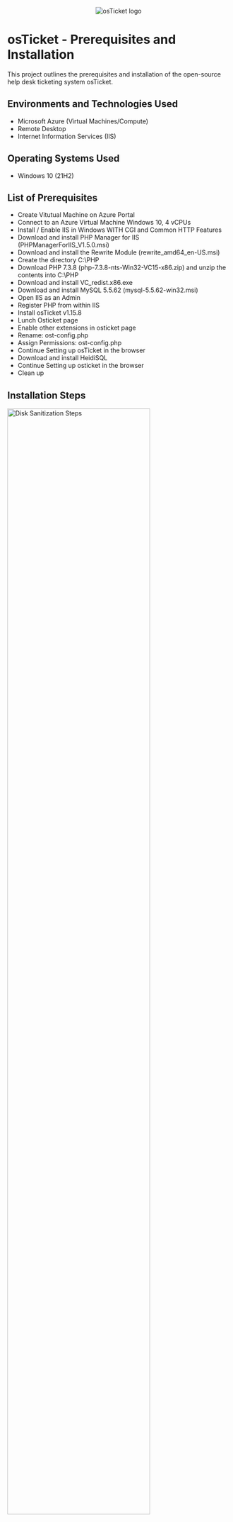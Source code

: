 <p align="center">
<img src="https://i.imgur.com/Clzj7Xs.png" alt="osTicket logo"/>
</p>

<h1>osTicket - Prerequisites and Installation</h1>
This project outlines the prerequisites and installation of the open-source help desk ticketing system osTicket.<br />


<h2>Environments and Technologies Used</h2>

- Microsoft Azure (Virtual Machines/Compute)
- Remote Desktop
- Internet Information Services (IIS)

<h2>Operating Systems Used </h2>

- Windows 10</b> (21H2)

<h2>List of Prerequisites</h2>


- Create Vitutual Machine on Azure Portal
- Connect to an Azure Virtual Machine Windows 10, 4 vCPUs
- Install / Enable IIS in Windows WITH CGI and Common HTTP Features
- Download and install PHP Manager for IIS (PHPManagerForIIS_V1.5.0.msi)
- Download and install the Rewrite Module (rewrite_amd64_en-US.msi)
- Create the directory C:\PHP
- Download PHP 7.3.8 (php-7.3.8-nts-Win32-VC15-x86.zip) and unzip the contents into C:\PHP
- Download and install VC_redist.x86.exe
- Download and install MySQL 5.5.62 (mysql-5.5.62-win32.msi)
- Open IIS as an Admin
- Register PHP from within IIS
- Install osTicket v1.15.8
- Lunch Osticket page 
- Enable other extensions in osticket page
- Rename: ost-config.php
- Assign Permissions: ost-config.php
- Continue Setting up osTicket in the browser 
- Download and install HeidiSQL
- Continue Setting up osticket in the browser
- Clean up

<h2>Installation Steps</h2>

<p>
<img src="https://i.imgur.com/5SLWE7H.png" height="80%" width="80%" alt="Disk Sanitization Steps"/>
</p>
<p>
VM created on Azure Portal -> login with Azure subcription details -> create resouce group -> create virtual machine
</p>
<br />

<p>
<img src="https://i.imgur.com/VgAOIig.png" height="80%" width="80%" alt="Disk Sanitization Steps"/>
</p>
<p>
IP address is copied from VM created on Azure, default username and password generated when creating our VM were used to gain access and VM was remote login successfully.
</p>
<br />

<p>
<img src="https://i.imgur.com/H1fisZm.jpg" height="80%" width="80%" alt="Disk Sanitization Steps"/>
</p>
<p>
The image above showed how remote access was gained into our VM (check the IP address against the Remote Desktope Connection image 2).
</p>
<br />

<p>
<img src="https://i.imgur.com/DLuLShI.jpg" height="80%" width="80%" alt="Disk Sanitization Steps"/> 
  
</p>
<p>
  Installing and enabling of IIS in Windows WITH CGI and Common HTTP Features done as follows: 
CGI and Common HTTP Features
Control panel -> program and features -> turn window features on and off -> check [X] and expand internet information services -> World Wide Web Services -> Application Development Features -> check [X] CGI, also expand Common HTTP Features to check [X] everything under it -> ok -> close.  Pictuure shown above for ease of navigation.

</p>
<br />

<p>
<img src="https://i.imgur.com/1hFt9KB.jpg" height="80%" width="80%" alt="Disk Sanitization Steps"/>
</p>
<p>
IIS is a Web server that OSticket runs on, therefore, we checked if the webserver is up and running by typing. 127.0.0.1 into web browser to load default IIS server shown in the image above. 127.0.0.1 is a local host of the loopback trying to load a webpage that is running off itself.
</p>
<br />

<p>
<img src="https://i.imgur.com/IcNzhjF.jpg" height="80%" width="80%" alt="Disk Sanitization Steps"/> 
</p>
<p>
Download and install PHP Manager for IIS (PHPManagerForIIS_V1.5.0.msi) (image shown above).
</p>
<br />

<p>
<img src="https://i.imgur.com/N68MeBh.jpg" height="80%" width="80%" alt="Disk Sanitization Steps"/>
</p>
<p>
Download and install the Rewrite Module (rewrite_amd64_en-US. (image shown above).
</p>
<br />

<p>
<img src="https://i.imgur.com/tttJZU3.jpg" height="80%" width="80%" alt="Disk Sanitization Steps"/>
</p>
<p>
Create the directory C:\PHP as follows: This PC -> window (c) - create folder name PHP.
</p>
<br />

<p>
<img src="https://i.imgur.com/hHc5Wt6.png" height="80%" width="80%" alt="Disk Sanitization Steps"/> 
</p>
<p>
Download PHP 7.3.8 (php-7.3.8-nts-Win32-VC15-x86.zip) and unzip the contents into C:\PHP file that was created earlier as follows:  goto download>right click to Extract>browse>This PC>PHP>Extract. (image shown above).
</p>
<br />

<p>
<img src="https://i.imgur.com/f4TtSvF.jpg" height="80%" width="80%" alt="Disk Sanitization Steps"/> 
</p>
<p>
Download and install VC_redist.x86.exe (image shown above)
</p>
<br />

<p>
<img src="https://i.imgur.com/PSj1sZm.jpg" height="80%" width="80%" alt="Disk Sanitization Steps"/> 
</p>
<p>
Download and install MySQL 5.5.62 (mysql-5.5.62-win32.msi) as follows: Agree>Next>Select Tropical>Install>Finish>Next>Tick Standard configuration>Next>Enter password>Next>Execute>Finish. (image shown above).
</p>
<br />

<p>
<img src="https://i.imgur.com/x86p96x.jpg" height="80%" width="80%" alt="Disk Sanitization Steps"/> 
</p>
<p>
Open IIS as an Admin as follows: type internet information services on the start button > right click on ISS and click run as admin (image shown above).
</p>
<br />

<p>
<img src="https://i.imgur.com/RlaH9lb.jpg" height="80%" width="80%" alt="Disk Sanitization Steps"/> 
</p>
<p>
Register PHP from within IIS as follows: double click PHP Manager>register new PHP version>browser>This PC>window (c:)\PHP folder -> php.cgi -> open -> and then restart the server on the top right of the page or Reload IIS (Open IIS, Stop and Start the server).
</p>
<br />

<p>
<img src="https://i.imgur.com/cddXUe2.jpg" height="80%" width="80%" alt="Disk Sanitization Steps"/> 
</p>
<p>
Install osTicket v1.15.8

	Download osTicket from the Installation Files Folder
	Extract and copy “upload” folder to c:\inetpub\wwwroot
	Within c:\inetpub\wwwroot, Rename “upload” to “osTicket” (image shown above)
 	Note: Reload IIS (Open IIS, Stop and Start the server).
</p>
<br />

<p>
<img src="https://i.imgur.com/MCsfsvB.jpg" height="80%" width="80%" alt="Disk Sanitization Steps"/> 
</p>
<p>
	Open IIS ->Go to sites -> Default -> osTicket
      -	On the top right of the page, click “Browse *:80” and this will display the above image.
	Note that some extensions are not enabled as shown in the osticket page.
</p>
<br />

<p>
<img src="https://i.imgur.com/PEDERyP.jpg" height="80%" width="80%" alt="Disk Sanitization Steps"/> 
</p>
<p>
Do the following to eneble the disabled extension in osticket 
	Go back to IIS, sites -> Default -> osTicket
	Double-click PHP Manager
	Click “Enable or disable an extension”
	
	Enable: php_imap.dll
	Enable: php_intl.dll
	Enable: php_opcache.dll
(image shown above).
</p>
<br />

<p>
<img src="https://i.imgur.com/DSw1tBr.png" height="80%" width="80%" alt="Disk Sanitization Steps"/> 
</p>
<p>
	Refresh the osTicket webpage in your browser and NEVER click continue, observe the changes. This should now look like the image shown above.
</p>
<br />

</p>
<img src="https://i.imgur.com/0Caztcs.png" height="80%" width="80%" alt="Disk Sanitization Steps"/> 
<p>
Rename: ost-config.php by following this procedure
	- From: C:\inetpub\wwwroot\osTicket\include\ost-sampleconfig.php
	- To: C:\inetpub\wwwroot\osTicket\include\ost-config.php  (Basically just erase 'sample').
</p>
<br />

<p>
<img src="https://i.imgur.com/Ot23lcn.png" height="80%" width="80%" alt="Disk Sanitization Steps"/> 
<p>
Assign Permissions by following the procedure: right click on ost-config.php -> properties -> security -> advance -> disable inheritance -> remove all inheritance permissions from this object -> add permission -> select a principal -> type 'everyone' in the text box -> click check names -> ok -> check full -> ok -> apply -> ok -> ok.

</p>
<br />


<p>
<img src="https://i.imgur.com/pIhM0rb.png" height="80%" width="80%" alt="Disk Sanitization Steps"/>
</p>
<p>
Click 'continue' in osTicket in the browser and fill out the form as shown in the above image (remember all details filled and NEVER click install).

</p>
<br />

<p>
<img src="https://i.imgur.com/iJ6mLAI.jpg" height="80%" width="80%" alt="Disk Sanitization Steps"/> 
</p>
<p>
Download and install HeidiSQL. (this allow us to connect to SQL server and set up a database that osticket will use), download and click 'finish' and this will load a new interface.

</p>
<br />

<p>
<img src="https://i.imgur.com/nNFnV16.jpg" height="80%" width="80%" alt="Disk Sanitization Steps"/> 
</p>
<p>
Click new to Create a new session to database, supplying password ******* (Note that the user name is 'root', then supply password used why setting up mysql server) -> open and this should display another interface.

<p>
<img src="https://i.imgur.com/W1BUVZX.jpg" height="80%" width="80%" alt="Disk Sanitization Steps"/> 
</p>
<p>
Create a new database call osticket as follows: right click on unnamed -> create new -> database -> name it 'osticket' -> ok as shown in the above image. 
</p>
<br />
	
<p>
<img src="https://i.imgur.com/yqe6EGZ.png" height="80%" width="80%" alt="Disk Sanitization Steps"/> 
</p>
<p>
Go back to osticket page to supply database settings details: MySQL Database 'osticket', MySQL user name 'root' and MySQL password that you used then click 'install' as shown in the above image.
</p>
<br />

</p>
<br />

<p>
<img src="https://i.imgur.com/xv3ZXij.jpg" height="80%" width="80%" alt="Disk Sanitization Steps"/> 
</p>
<p>
We should be able to get the above image once we click 'install'.
</p>
<br />

<p>
<img src="https://i.imgur.com/lpizPEv.jpg" height="80%" width="80%" alt="Disk Sanitization Steps"/> 
</p>
<p>
 We need to do some clean up by deleting setup file as follows: 
Goto C:\inetpub\wwwroot\osTicket\setup.
</p>
<br />


<p>
<img src="https://i.imgur.com/lpizPEv.jpg" height="80%" width="80%" alt="Disk Sanitization Steps"/> 
</p>
<p>
 Finally we need to set the permission back to 'Read' ony as follows: Goto C:\inetpub\wwwroot\osTicket\include\ost-config.php ->right click on ost-config.php -> properties -> security -> advance -> everyone -> edit -> uncheck 'full', 'modify' and 'write' but only leave 'read' and 'read and execute' checked -> ok -> apply -> ok -> ok. 
</p>
<br />

</p>
<p>
Congratulations, hopefully it is installed with no errors!
Browse to your help desk login page: 
	
Admin user osticket URL: 
http://localhost/osTicket/scp/login.php

End Users osTicket URL:
http://localhost/osTicket/ 
</p>
<br />

